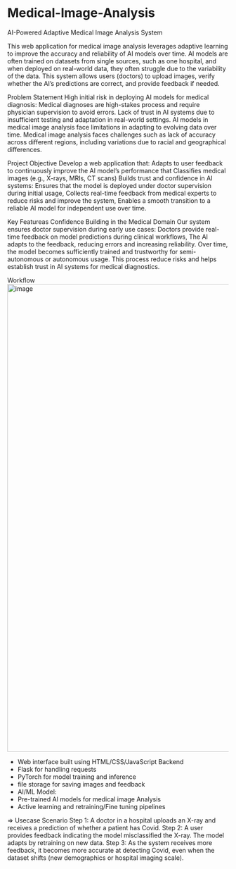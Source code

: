 # Medical-Image-Analysis
AI-Powered Adaptive Medical Image Analysis System

This web application for medical image analysis leverages adaptive learning to improve the accuracy and reliability of AI models over time. AI models are often trained on datasets from single sources, such as one hospital, and when deployed on real-world data, they often struggle due to the variability of the data. This system allows users (doctors) to upload images, verify whether the AI’s predictions are correct, and provide feedback if needed. 


Problem Statement
High initial risk in deploying AI models for medical diagnosis: Medical diagnoses are high-stakes process and require physician supervision to avoid errors. Lack of trust in AI systems due to insufficient testing and adaptation in real-world settings.
AI models in medical image analysis face limitations in adapting to evolving data over time.
Medical image analysis faces challenges such as lack of accuracy across different regions, including variations due to racial and geographical differences.

Project Objective
Develop a web application that: Adapts to user feedback to continuously improve the AI model’s performance  that Classifies medical images (e.g., X-rays, MRIs, CT scans)
Builds trust and confidence in AI systems: Ensures that the model is deployed under doctor supervision during initial usage, Collects real-time feedback from medical experts to reduce risks and improve the system, Enables a smooth transition to a reliable AI model for independent use over time.

Key Featureas
Confidence Building in the Medical Domain
Our system ensures doctor supervision during early use cases: Doctors provide real-time feedback on model predictions during clinical workflows, The AI adapts to the feedback, reducing errors and increasing reliability.
Over time, the model becomes sufficiently trained and trustworthy for semi-autonomous or autonomous usage.
This process reduce risks and helps establish trust in AI systems for medical diagnostics.

Workflow
<img width="1422" height="1063" alt="image" src="https://github.com/user-attachments/assets/90eaf802-58b3-4432-b450-93436a261bb9" />


* Web interface built using HTML/CSS/JavaScript Backend
* Flask for handling requests
* PyTorch for model training and inference
* file storage for saving images and feedback
* AI/ML Model:
* Pre-trained AI models for medical image Analysis
* Active learning and retraining/Fine tuning pipelines
  
=> Usecase Scenario
Step 1: A doctor in a hospital uploads an X-ray and receives a prediction of whether a patient has Covid.
Step 2: A user provides feedback indicating the model misclassified the X-ray. The model adapts by retraining on new data.
Step 3: As the system receives more feedback, it becomes more accurate at detecting Covid, even when the dataset shifts (new demographics or hospital imaging scale).



